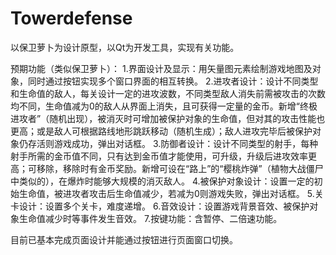 # Towerdefense
以保卫萝卜为设计原型，以Qt为开发工具，实现有关功能。

预期功能（类似保卫萝卜）：
1.界面设计及显示：用矢量图元素绘制游戏地图及对象，同时通过按钮实现多个窗口界面的相互转换。
2.进攻者设计：设计不同类型和生命值的敌人，每关设计一定的进攻波数，不同类型敌人消失前需被攻击的次数均不同，生命值减为0的敌人从界面上消失，且可获得一定量的金币。新增“终极进攻者”（随机出现），被消灭时可增加被保护对象的生命值，但对其的攻击性能也更高；或是敌人可根据路线地形跳跃移动（随机生成）；敌人进攻完毕后被保护对象仍存活则游戏成功，弹出对话框。
3.防御者设计：设计不同类型的射手，每种射手所需的金币值不同，只有达到金币值才能使用，可升级，升级后进攻效率更高；可移除，移除时有金币奖励。新增可设在“路上”的“樱桃炸弹”（植物大战僵尸中类似的），在爆炸时能够大规模的消灭敌人。
4.被保护对象设计：设置一定的初始生命值，被进攻者攻击后生命值减少，若减为0则游戏失败，弹出对话框。
5.关卡设计：设置多个关卡，难度递增。
6.音效设计：设置游戏背景音效、被保护对象生命值减少时等事件发生音效。
7.按键功能：含暂停、二倍速功能。

目前已基本完成页面设计并能通过按钮进行页面窗口切换。
